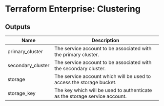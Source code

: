 # Terraform Enterprise: Clustering

## Outputs

| Name | Description |
|------|-------------|
| primary\_cluster | The service account to be associated with the primary cluster. |
| secondary\_cluster | The service account to be associated with the secondary cluster. |
| storage | The service account which will be used to access the storage bucket. |
| storage\_key | The key which will be used to authenticate as the storage service account. |

